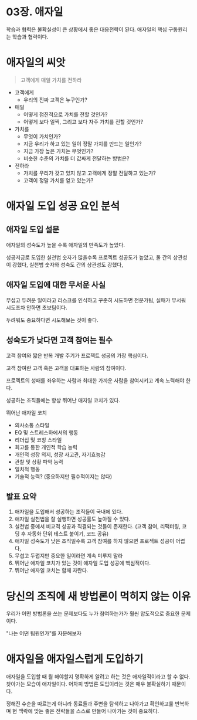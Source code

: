 # 03장. 애자일

학습과 협력은 불확실성이 큰 상황에서 좋은 대응전략이 된다. 애자일의 핵심 구동원리는 학습과 협력이다.

# 애자일의 씨앗

> 고객에게 매일 가치를 전하라

- 고객에게
    - 우리의 진짜 고객은 누구인가?
- 매일
    - 어떻게 점진적으로 가치를 전할 것인가?
    - 어떻게 보다 일찍, 그리고 보다 자주 가치를 전할 것인가?
- 가치를
    - 무엇이 가치인가?
    - 지금 우리가 하고 있는 일이 정말 가치를 만드는 일인가?
    - 지금 가장 높은 가치는 무엇인가?
    - 비슷한 수준의 가치를 더 값싸게 전달하는 방법은?
- 전하라
    - 가치를 우리가 갖고 있지 않고 고객에게 정말 전달하고 있는가?
    - 고객이 정말 가치를 얻고 있는가?

# 애자일 도입 성공 요인 분석

## 애자일 도입 설문

애자일의 성숙도가 높을 수록 애자일의 만족도가 높았다.

성공저긍로 도입한 실천법 숫자가 많을수록 프로젝트 성공도가 높았고, 둘 간의 상관성이 강했다, 실천법 숫자와 성숙도 간의 상관성도 강했다,

## 애자일 도입에 대한 무서운 사실

무섭고 두려운 일이라고 리스크를 인식하고 꾸준히 시도하면 전문가팀, 실패가 무서워 시도조차 안하면 초보팀이다.

두려워도 중요하다면 시도해보는 것이 좋다.

## 성숙도가 낮다면 고객 참여는 필수

고객 참여와 짧은 반복 개발 주기가 프로젝트 성공의 가장 핵심이다.

고객 참여란 고객 혹은 고객을 대표하는 사람의 참여이다.

프로젝트의 성패를 좌우하는 사람과 최대한 가까운 사람을 참여시키고 계속 노력해야 한다.

성공하는 조직들에는 항상 뛰어난 애자일 코치가 있다.

뛰어난 애자일 코치

- 의사소통 스타일
- EQ 및 스트레스하에서의 행동
- 리더십 및 코칭 스타일
- 회고를 통한 개인적 학습 능력
- 개인적 성장 의지, 성장 사고관, 자기효능감
- 관찰 및 상황 파악 능력
- 일치적 행동
- 기술적 능력? (중요하지만 필수적이지는 않다)

## 발표 요약

1. 애자일을 도입해서 성공하는 조직들이 국내에 있다.
2. 애자일 실천법을 잘 실행하면 성공률도 높아질 수 있다.
3. 실천법 중에서 비교적 성공과 직결되는 것들이 존재한다. (고객 참여, 리팩터링, 코딩 후 자동화 단위 테스트 붙이기, 코드 공유)
4. 애자일 성숙도가 낮은 조직일수록 고객 참여를 하지 않으면 프로젝트 성공이 어렵다,
5. 무섭고 두렵지만 중요한 일이라면 계속 미루지 말라
6. 뛰어난 애자일 코치가 있는 것이 애자일 도입 성공에 핵심적이다.
7. 뛰어난 애자일 코치는 함께 자란다.

# 당신의 조직에 새 방법론이 먹히지 않는 이유

우리가 어떤 방법론을 쓰는 문제보다도 누가 참여하는가가 훨씬 압도적으로 중요한 문제이다.

"나는 어떤 팀원인가"를 자문해보자

# 애자일을 애자일스럽게 도입하기

애자일을 도입할 때 뭘 해야할지 명확하게 알려고 하는 것은 애자일적이라고 할 수 없다. 찾아가는 모습이 애자일이다. 어차피 방법론 도입이라는 것은 매우 불확실하기 때문이다.

정해진 수순을 따르는게 아니라 동료들과 주변을 탐색하고 나아가고 확인하고룰 반복하며 현 맥락에 맞는 좋은 전략들을 스스로 만들어 나아가는 것이 중요하다.